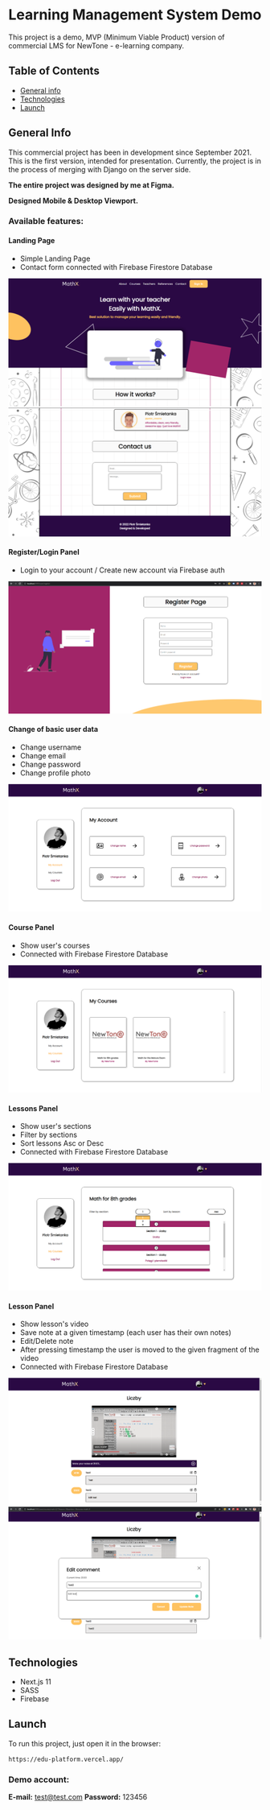 # Learning Management System Demo

This project is a demo, MVP (Minimum Viable Product) version of commercial LMS for NewTone - e-learning company.

## Table of Contents
* [General info](#general-info)
* [Technologies](#technologies)
* [Launch](#launch)

## General Info

This commercial project has been in development since September 2021. This is the first version, intended for presentation. Currently, the project is in the process of merging with Django on the server side.

**The entire project was designed by me at Figma.**

**Designed Mobile & Desktop Viewport.**

### Available features:
#### Landing Page
* Simple Landing Page
* Contact form connected with Firebase Firestore Database

![Landing-Page](screenshots/mathx1.png)
![Contact-form](screenshots/mathx7.png)

#### Register/Login Panel

* Login to your account / Create new account via Firebase auth

![Register-Panel](screenshots/mathx6.png)

#### Change of basic user data
* Change username
* Change email
* Change password
* Change profile photo

![User-Panel](screenshots/mathx2.png)
#### Course Panel
* Show user's courses
* Connected with Firebase Firestore Database

![Course-Panel](screenshots/mathx3.png)
#### Lessons Panel
* Show user's sections
* Filter by sections
* Sort lessons Asc or Desc
* Connected with Firebase Firestore Database

![Lessons-Panel](screenshots/mathx4.png)

#### Lesson Panel
* Show lesson's video
* Save note at a given timestamp (each user has their own notes)
* Edit/Delete note
* After pressing timestamp the user is moved to the given fragment of the video
* Connected with Firebase Firestore Database

![Lesson-Panel](screenshots/mathx5.png)
![Edit-Note](screenshots/mathx8.png)

## Technologies
* Next.js 11
* SASS
* Firebase

## Launch
To run this project, just open it in the browser:
```
https://edu-platform.vercel.app/
```
### Demo account:
**E-mail:** test@test.com
**Password:** 123456
